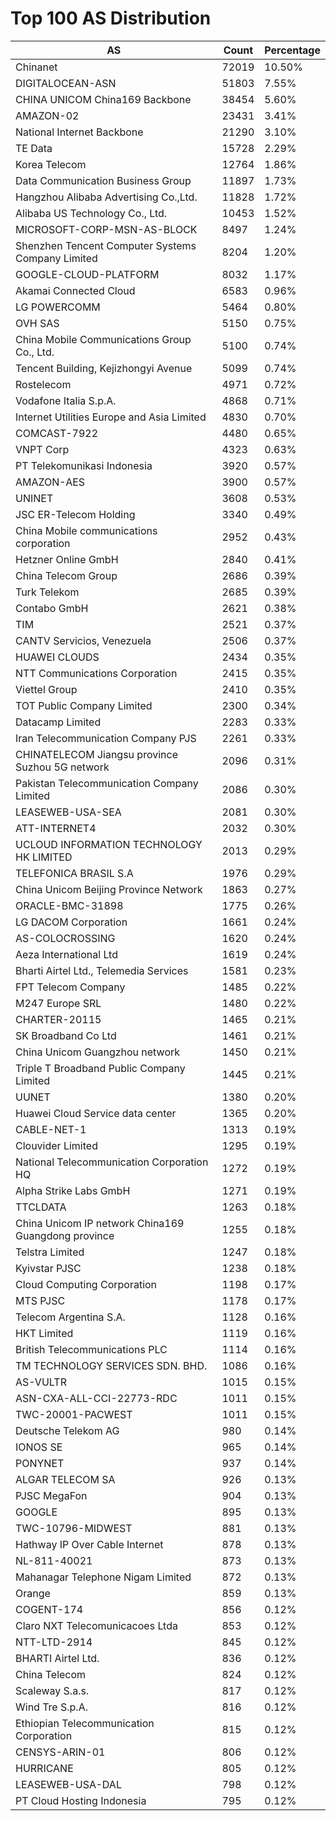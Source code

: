 # Top 100 AS Distribution
| AS | Count | Percentage |
|----|----|----|
| Chinanet | 72019 | 10.50% |
| DIGITALOCEAN-ASN | 51803 | 7.55% |
| CHINA UNICOM China169 Backbone | 38454 | 5.60% |
| AMAZON-02 | 23431 | 3.41% |
| National Internet Backbone | 21290 | 3.10% |
| TE Data | 15728 | 2.29% |
| Korea Telecom | 12764 | 1.86% |
| Data Communication Business Group | 11897 | 1.73% |
| Hangzhou Alibaba Advertising Co.,Ltd. | 11828 | 1.72% |
| Alibaba US Technology Co., Ltd. | 10453 | 1.52% |
| MICROSOFT-CORP-MSN-AS-BLOCK | 8497 | 1.24% |
| Shenzhen Tencent Computer Systems Company Limited | 8204 | 1.20% |
| GOOGLE-CLOUD-PLATFORM | 8032 | 1.17% |
| Akamai Connected Cloud | 6583 | 0.96% |
| LG POWERCOMM | 5464 | 0.80% |
| OVH SAS | 5150 | 0.75% |
| China Mobile Communications Group Co., Ltd. | 5100 | 0.74% |
| Tencent Building, Kejizhongyi Avenue | 5099 | 0.74% |
| Rostelecom | 4971 | 0.72% |
| Vodafone Italia S.p.A. | 4868 | 0.71% |
| Internet Utilities Europe and Asia Limited | 4830 | 0.70% |
| COMCAST-7922 | 4480 | 0.65% |
| VNPT Corp | 4323 | 0.63% |
| PT Telekomunikasi Indonesia | 3920 | 0.57% |
| AMAZON-AES | 3900 | 0.57% |
| UNINET | 3608 | 0.53% |
| JSC ER-Telecom Holding | 3340 | 0.49% |
| China Mobile communications corporation | 2952 | 0.43% |
| Hetzner Online GmbH | 2840 | 0.41% |
| China Telecom Group | 2686 | 0.39% |
| Turk Telekom | 2685 | 0.39% |
| Contabo GmbH | 2621 | 0.38% |
| TIM | 2521 | 0.37% |
| CANTV Servicios, Venezuela | 2506 | 0.37% |
| HUAWEI CLOUDS | 2434 | 0.35% |
| NTT Communications Corporation | 2415 | 0.35% |
| Viettel Group | 2410 | 0.35% |
| TOT Public Company Limited | 2300 | 0.34% |
| Datacamp Limited | 2283 | 0.33% |
| Iran Telecommunication Company PJS | 2261 | 0.33% |
| CHINATELECOM Jiangsu province Suzhou 5G network | 2096 | 0.31% |
| Pakistan Telecommunication Company Limited | 2086 | 0.30% |
| LEASEWEB-USA-SEA | 2081 | 0.30% |
| ATT-INTERNET4 | 2032 | 0.30% |
| UCLOUD INFORMATION TECHNOLOGY HK LIMITED | 2013 | 0.29% |
| TELEFONICA BRASIL S.A | 1976 | 0.29% |
| China Unicom Beijing Province Network | 1863 | 0.27% |
| ORACLE-BMC-31898 | 1775 | 0.26% |
| LG DACOM Corporation | 1661 | 0.24% |
| AS-COLOCROSSING | 1620 | 0.24% |
| Aeza International Ltd | 1619 | 0.24% |
| Bharti Airtel Ltd., Telemedia Services | 1581 | 0.23% |
| FPT Telecom Company | 1485 | 0.22% |
| M247 Europe SRL | 1480 | 0.22% |
| CHARTER-20115 | 1465 | 0.21% |
| SK Broadband Co Ltd | 1461 | 0.21% |
| China Unicom Guangzhou network | 1450 | 0.21% |
| Triple T Broadband Public Company Limited | 1445 | 0.21% |
| UUNET | 1380 | 0.20% |
| Huawei Cloud Service data center | 1365 | 0.20% |
| CABLE-NET-1 | 1313 | 0.19% |
| Clouvider Limited | 1295 | 0.19% |
| National Telecommunication Corporation HQ | 1272 | 0.19% |
| Alpha Strike Labs GmbH | 1271 | 0.19% |
| TTCLDATA | 1263 | 0.18% |
| China Unicom IP network China169 Guangdong province | 1255 | 0.18% |
| Telstra Limited | 1247 | 0.18% |
| Kyivstar PJSC | 1238 | 0.18% |
| Cloud Computing Corporation | 1198 | 0.17% |
| MTS PJSC | 1178 | 0.17% |
| Telecom Argentina S.A. | 1128 | 0.16% |
| HKT Limited | 1119 | 0.16% |
| British Telecommunications PLC | 1114 | 0.16% |
| TM TECHNOLOGY SERVICES SDN. BHD. | 1086 | 0.16% |
| AS-VULTR | 1015 | 0.15% |
| ASN-CXA-ALL-CCI-22773-RDC | 1011 | 0.15% |
| TWC-20001-PACWEST | 1011 | 0.15% |
| Deutsche Telekom AG | 980 | 0.14% |
| IONOS SE | 965 | 0.14% |
| PONYNET | 937 | 0.14% |
| ALGAR TELECOM SA | 926 | 0.13% |
| PJSC MegaFon | 904 | 0.13% |
| GOOGLE | 895 | 0.13% |
| TWC-10796-MIDWEST | 881 | 0.13% |
| Hathway IP Over Cable Internet | 878 | 0.13% |
| NL-811-40021 | 873 | 0.13% |
| Mahanagar Telephone Nigam Limited | 872 | 0.13% |
| Orange | 859 | 0.13% |
| COGENT-174 | 856 | 0.12% |
| Claro NXT Telecomunicacoes Ltda | 853 | 0.12% |
| NTT-LTD-2914 | 845 | 0.12% |
| BHARTI Airtel Ltd. | 836 | 0.12% |
| China Telecom | 824 | 0.12% |
| Scaleway S.a.s. | 817 | 0.12% |
| Wind Tre S.p.A. | 816 | 0.12% |
| Ethiopian Telecommunication Corporation | 815 | 0.12% |
| CENSYS-ARIN-01 | 806 | 0.12% |
| HURRICANE | 805 | 0.12% |
| LEASEWEB-USA-DAL | 798 | 0.12% |
| PT Cloud Hosting Indonesia | 795 | 0.12% |
